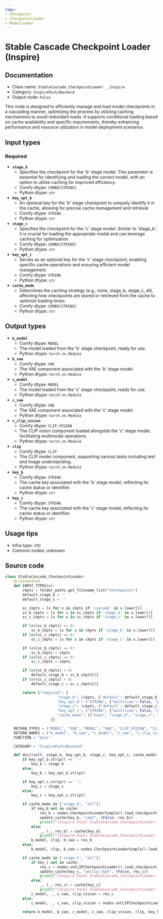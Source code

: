 ```yaml
---
tags:
- Checkpoint
- CheckpointLoader
- ModelLoader
---
```


# Stable Cascade Checkpoint Loader (Inspire)
## Documentation
- Class name: `StableCascade_CheckpointLoader __Inspire`
- Category: `InspirePack/Backend`
- Output node: `False`

This node is designed to efficiently manage and load model checkpoints in a cascading manner, optimizing the process by utilizing caching mechanisms to avoid redundant loads. It supports conditional loading based on cache availability and specific requirements, thereby enhancing performance and resource utilization in model deployment scenarios.
## Input types
### Required
- **`stage_b`**
    - Specifies the checkpoint for the 'b' stage model. This parameter is essential for identifying and loading the correct model, with an option to utilize caching for improved efficiency.
    - Comfy dtype: `COMBO[STRING]`
    - Python dtype: `str`
- **`key_opt_b`**
    - An optional key for the 'b' stage checkpoint to uniquely identify it in the cache, allowing for precise cache management and retrieval.
    - Comfy dtype: `STRING`
    - Python dtype: `str`
- **`stage_c`**
    - Specifies the checkpoint for the 'c' stage model. Similar to 'stage_b', it is crucial for loading the appropriate model and can leverage caching for optimization.
    - Comfy dtype: `COMBO[STRING]`
    - Python dtype: `str`
- **`key_opt_c`**
    - Serves as an optional key for the 'c' stage checkpoint, enabling specific cache operations and ensuring efficient model management.
    - Comfy dtype: `STRING`
    - Python dtype: `str`
- **`cache_mode`**
    - Determines the caching strategy (e.g., none, stage_b, stage_c, all), affecting how checkpoints are stored or retrieved from the cache to optimize loading times.
    - Comfy dtype: `COMBO[STRING]`
    - Python dtype: `str`
## Output types
- **`b_model`**
    - Comfy dtype: `MODEL`
    - The model loaded from the 'b' stage checkpoint, ready for use.
    - Python dtype: `torch.nn.Module`
- **`b_vae`**
    - Comfy dtype: `VAE`
    - The VAE component associated with the 'b' stage model.
    - Python dtype: `torch.nn.Module`
- **`c_model`**
    - Comfy dtype: `MODEL`
    - The model loaded from the 'c' stage checkpoint, ready for use.
    - Python dtype: `torch.nn.Module`
- **`c_vae`**
    - Comfy dtype: `VAE`
    - The VAE component associated with the 'c' stage model.
    - Python dtype: `torch.nn.Module`
- **`c_clip_vision`**
    - Comfy dtype: `CLIP_VISION`
    - The CLIP vision component loaded alongside the 'c' stage model, facilitating multimodal operations.
    - Python dtype: `torch.nn.Module`
- **`clip`**
    - Comfy dtype: `CLIP`
    - The CLIP model component, supporting various tasks including text and image understanding.
    - Python dtype: `torch.nn.Module`
- **`key_b`**
    - Comfy dtype: `STRING`
    - The cache key associated with the 'b' stage model, reflecting its cache status or identifier.
    - Python dtype: `str`
- **`key_c`**
    - Comfy dtype: `STRING`
    - The cache key associated with the 'c' stage model, reflecting its cache status or identifier.
    - Python dtype: `str`
## Usage tips
- Infra type: `CPU`
- Common nodes: unknown


## Source code
```python
class StableCascade_CheckpointLoader:
    @classmethod
    def INPUT_TYPES(s):
        ckpts = folder_paths.get_filename_list("checkpoints")
        default_stage_b = ''
        default_stage_c = ''

        sc_ckpts = [x for x in ckpts if 'cascade' in x.lower()]
        sc_b_ckpts = [x for x in sc_ckpts if 'stage_b' in x.lower()]
        sc_c_ckpts = [x for x in sc_ckpts if 'stage_c' in x.lower()]

        if len(sc_b_ckpts) == 0:
            sc_b_ckpts = [x for x in ckpts if 'stage_b' in x.lower()]
        if len(sc_c_ckpts) == 0:
            sc_c_ckpts = [x for x in ckpts if 'stage_c' in x.lower()]

        if len(sc_b_ckpts) == 0:
            sc_b_ckpts = ckpts
        if len(sc_c_ckpts) == 0:
            sc_c_ckpts = ckpts

        if len(sc_b_ckpts) > 0:
            default_stage_b = sc_b_ckpts[0]
        if len(sc_c_ckpts) > 0:
            default_stage_c = sc_c_ckpts[0]

        return {"required": {
                        "stage_b": (ckpts, {'default': default_stage_b}),
                        "key_opt_b": ("STRING", {"multiline": False, "placeholder": "If empty, use 'stage_b' as the key."}),
                        "stage_c": (ckpts, {'default': default_stage_c}),
                        "key_opt_c": ("STRING", {"multiline": False, "placeholder": "If empty, use 'stage_c' as the key."}),
                        "cache_mode": (["none", "stage_b", "stage_c", "all"], {"default": "none"}),
                     }}

    RETURN_TYPES = ("MODEL", "VAE", "MODEL", "VAE", "CLIP_VISION", "CLIP", "STRING", "STRING")
    RETURN_NAMES = ("b_model", "b_vae", "c_model", "c_vae", "c_clip_vision", "clip", "key_b", "key_c")
    FUNCTION = "doit"

    CATEGORY = "InspirePack/Backend"

    def doit(self, stage_b, key_opt_b, stage_c, key_opt_c, cache_mode):
        if key_opt_b.strip() == '':
            key_b = stage_b
        else:
            key_b = key_opt_b.strip()

        if key_opt_c.strip() == '':
            key_c = stage_c
        else:
            key_c = key_opt_c.strip()

        if cache_mode in ['stage_b', "all"]:
            if key_b not in cache:
                res_b = nodes.CheckpointLoaderSimple().load_checkpoint(ckpt_name=stage_b)
                update_cache(key_b, "ckpt", (False, res_b))
                print(f"[Inspire Pack] StableCascade_CheckpointLoader: Ckpt '{stage_b}' is cached to '{key_b}'.")
            else:
                _, (_, res_b) = cache[key_b]
                print(f"[Inspire Pack] StableCascade_CheckpointLoader: Cached ckpt '{key_b}' is loaded. (Loading skip)")
            b_model, clip, b_vae = res_b
        else:
            b_model, clip, b_vae = nodes.CheckpointLoaderSimple().load_checkpoint(ckpt_name=stage_b)

        if cache_mode in ['stage_c', "all"]:
            if key_c not in cache:
                res_c = nodes.unCLIPCheckpointLoader().load_checkpoint(ckpt_name=stage_c)
                update_cache(key_c, "unclip_ckpt", (False, res_c))
                print(f"[Inspire Pack] StableCascade_CheckpointLoader: Ckpt '{stage_c}' is cached to '{key_c}'.")
            else:
                _, (_, res_c) = cache[key_c]
                print(f"[Inspire Pack] StableCascade_CheckpointLoader: Cached ckpt '{key_c}' is loaded. (Loading skip)")
            c_model, _, c_vae, clip_vision = res_c
        else:
            c_model, _, c_vae, clip_vision = nodes.unCLIPCheckpointLoader().load_checkpoint(ckpt_name=stage_c)

        return b_model, b_vae, c_model, c_vae, clip_vision, clip, key_b, key_c

```
